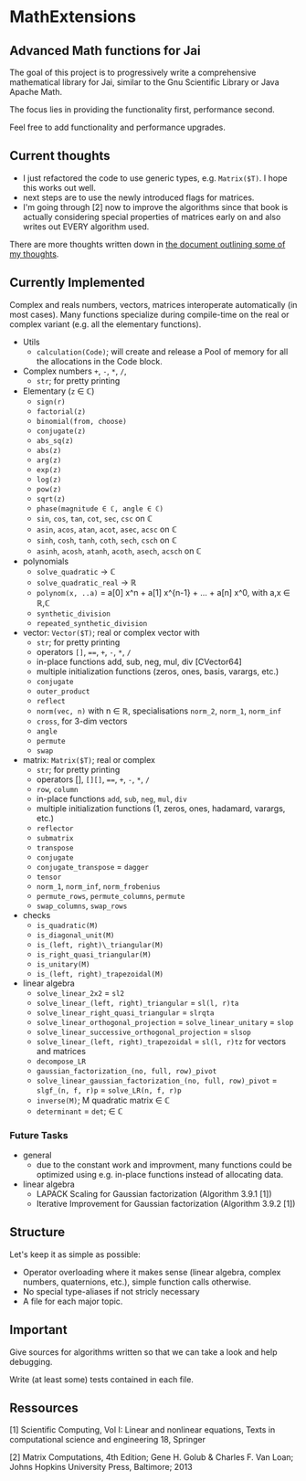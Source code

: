 # MathExtensions

## Advanced Math functions for Jai

The goal of this project is to progressively write a comprehensive
mathematical library for Jai, similar to the Gnu Scientific Library or Java Apache Math.

The focus lies in providing the functionality first, performance
second. 

Feel free to add functionality and performance upgrades.

## Current thoughts

- I just refactored the code to use generic types, e.g. `Matrix($T)`. I hope this works out well.
- next steps are to use the newly introduced flags for matrices.
- I'm going through [2] now to improve the algorithms since that book is actually considering special properties of matrices early on and also writes out EVERY algorithm used.

There are more thoughts written down in [the document outlining some of my thoughts](https://github.com/shiMusa/MathExtensions/blob/flags-and-other-matrix-types/Thoughts.md).

## Currently Implemented

Complex and reals numbers, vectors, matrices interoperate automatically (in most cases).
Many functions specialize during compile-time on the real or complex variant (e.g. all the elementary functions).

- Utils
    - `calculation(Code)`; will create and release a Pool of memory for all the allocations in the Code block.
- Complex numbers `+`, `-`, `*`, `/`,
    - `str`; for pretty printing
- Elementary (`z` ∈ ℂ)
    - `sign(r)`
    - `factorial(z)`
    - `binomial(from, choose)`
    - `conjugate(z)`
    - `abs_sq(z)`
    - `abs(z)`
    - `arg(z)`
    - `exp(z)`
    - `log(z)`
    - `pow(z)`
    - `sqrt(z)`
    - `phase(magnitude ∈ ℂ, angle ∈ ℂ)`
    - `sin`, `cos`, `tan`, `cot`, `sec`, `csc` on ℂ
    - `asin`, `acos`, `atan`, `acot`, `asec`, `acsc` on ℂ
    - `sinh`, `cosh`, `tanh`, `coth`, `sech`, `csch` on ℂ
    - `asinh`, `acosh`, `atanh`, `acoth`, `asech`, `acsch` on ℂ
- polynomials
    - `solve_quadratic` -> ℂ
    - `solve_quadratic_real` -> ℝ
    - `polynom(x, ..a)` = a[0] x^n + a[1] x^{n-1} + ... + a[n] x^0, with a,x ∈ ℝ,ℂ
    - `synthetic_division`
    - `repeated_synthetic_division`
- vector: `Vector($T)`; real or complex vector with
    - `str`; for pretty printing
    - operators `[]`, `==`, `+`, `-`, `*`, `/`
    - in-place functions add, sub, neg, mul, div [CVector64]
    - multiple initialization functions (zeros, ones, basis, varargs, etc.)
    - `conjugate`
    - `outer_product`
    - `reflect`
    - `norm(vec, n)` with n ∈ ℝ, specialisations `norm_2`, `norm_1`, `norm_inf`
    - `cross`, for 3-dim vectors
    - `angle`
    - `permute`
    - `swap`
- matrix: `Matrix($T)`; real or complex
    - `str`; for pretty printing
    - operators [], `[][]`, `==`, `+`, `-`, `*`, `/`
    - `row`, `column`
    - in-place functions `add`, `sub`, `neg`, `mul`, `div`
    - multiple initialization functions (1, zeros, ones, hadamard, varargs, etc.)
    - `reflector`
    - `submatrix`
    - `transpose`
    - `conjugate`
    - `conjugate_transpose` = `dagger`
    - `tensor`
    - `norm_1`, `norm_inf`, `norm_frobenius`
    - `permute_rows`, `permute_columns`, `permute`
    - `swap_columns`, `swap_rows`
- checks
    - `is_quadratic(M)`
    - `is_diagonal_unit(M)`
    - `is_(left, right)\_triangular(M)`
    - `is_right_quasi_triangular(M)`
    - `is_unitary(M)`
    - `is_(left, right)_trapezoidal(M)`
- linear algebra
    - `solve_linear_2x2` = `sl2`
    - `solve_linear_(left, right)_triangular` = `sl(l, r)ta`
    - `solve_linear_right_quasi_triangular` = `slrqta`
    - `solve_linear_orthogonal_projection` = `solve_linear_unitary` = `slop`
    - `solve_linear_successive_orthogonal_projection` = `slsop`
    - `solve_linear_(left, right)_trapezoidal` = `sl(l, r)tz` for vectors and matrices
    - `decompose_LR`
    - `gaussian_factorization_(no, full, row)_pivot`
    - `solve_linear_gaussian_factorization_(no, full, row)_pivot` = `slgf_(n, f, r)p` = `solve_LR(n, f, r)p`
    - `inverse(M)`; M quadratic matrix ∈ ℂ
    - `determinant` = `det`; ∈ ℂ

### Future Tasks

- general
    - due to the constant work and improvment, many functions could be optimized using e.g. in-place functions instead of allocating data.
- linear algebra
    - LAPACK Scaling for Gaussian factorization (Algorithm 3.9.1 [1])
    - Iterative Improvement for Gaussian factorization (Algorithm 3.9.2 [1])


## Structure

Let's keep it as simple as possible:

- Operator overloading where it makes sense (linear algebra, complex numbers, quaternions, etc.), simple function calls otherwise.
- No special type-aliases if not stricly necessary
- A file for each major topic.

## Important

Give sources for algorithms written so that we can take a look and help debugging.

Write (at least some) tests contained in each file.


## Ressources

[1] Scientific Computing, Vol I: Linear and nonlinear equations, Texts in computational science and engineering 18, Springer

[2] Matrix Computations, 4th Edition; Gene H. Golub & Charles F. Van Loan; Johns Hopkins University Press, Baltimore; 2013